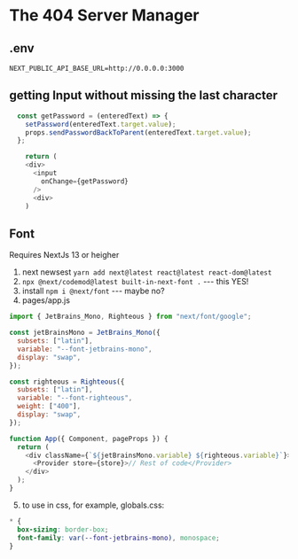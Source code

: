# The 404 Server Manager

## .env

```
NEXT_PUBLIC_API_BASE_URL=http://0.0.0.0:3000
```

## getting Input without missing the last character

```js
  const getPassword = (enteredText) => {
    setPassword(enteredText.target.value);
    props.sendPasswordBackToParent(enteredText.target.value);
  };

    return (
    <div>
      <input
        onChange={getPassword}
      />
      <div>
    )
```

## Font

Requires NextJs 13 or heigher

1. next newsest `yarn add next@latest react@latest react-dom@latest`
2. `npx @next/codemod@latest built-in-next-font .` --- this YES!
3. install `npm i @next/font` --- maybe no?
4. pages/app.js

```js
import { JetBrains_Mono, Righteous } from "next/font/google";

const jetBrainsMono = JetBrains_Mono({
  subsets: ["latin"],
  variable: "--font-jetbrains-mono",
  display: "swap",
});

const righteous = Righteous({
  subsets: ["latin"],
  variable: "--font-righteous",
  weight: ["400"],
  display: "swap",
});

function App({ Component, pageProps }) {
  return (
    <div className={`${jetBrainsMono.variable} ${righteous.variable}`}>
      <Provider store={store}>// Rest of code</Provider>
    </div>
  );
}
```

5. to use in css, for example, globals.css:

```css
* {
  box-sizing: border-box;
  font-family: var(--font-jetbrains-mono), monospace;
}
```
